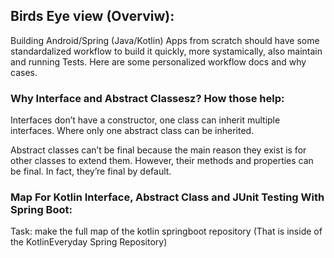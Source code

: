 ## Birds Eye view (Overviw):
Building Android/Spring (Java/Kotlin) Apps from scratch should have some standardalized workflow to build it quickly, more systamically, also maintain and running Tests. Here are some personalized workflow docs and why cases.


### Why Interface and Abstract Classesz? How those help:
Interfaces don’t have a constructor, one class can inherit multiple interfaces. Where only one abstract class can be inherited.

Abstract classes can’t be final because the main reason they exist is for other classes to extend them. However, their methods and properties can be final. In fact, they’re final by default.

### Map For Kotlin Interface, Abstract Class and JUnit Testing With Spring Boot:
Task: make the full map of the kotlin springboot repository (That is inside of the KotlinEveryday Spring Repository)